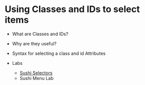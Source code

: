 # Using Classes and IDs to select items

+ What are Classes and IDs?

+ Why are they useful?

+ Syntax for selecting a class and id Attributes

+ Labs
  + [Sushi Selectors](https://flukeout.github.io/)
  + Sushi Menu Lab
